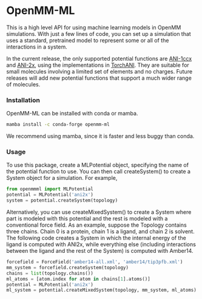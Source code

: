 # OpenMM-ML

This is a high level API for using machine learning models in OpenMM simulations.  With just a few lines of code, you
can set up a simulation that uses a standard, pretrained model to represent some or all of the interactions in a system.

In the current release, the only supported potential functions are [ANI-1ccx](https://www.nature.com/articles/s41467-019-10827-4)
and [ANI-2x](https://pubs.acs.org/doi/full/10.1021/acs.jctc.0c00121), using the implementations in [TorchANI](https://github.com/aiqm/torchani).  They are
suitable for small molecules involving a limited set of elements and no charges.  Future releases will add new potential
functions that support a much wider range of molecules.

### Installation

OpenMM-ML can be installed with conda or mamba.

```bash
mamba install -c conda-forge openmm-ml
```

We recommend using mamba, since it is faster and less buggy than conda.

### Usage

To use this package, create a MLPotential object, specifying the name of the potential function to use.  You can then
call createSystem() to create a System object  for a simulation.  For example,

```python
from openmmml import MLPotential
potential = MLPotential('ani2x')
system = potential.createSystem(topology)
```

Alternatively, you can use createMixedSystem() to create a System where part is modeled with this potential and the rest
is modeled with a conventional force field.  As an example, suppose the Topology contains three chains.  Chain 0 is a
protein, chain 1 is a ligand, and chain 2 is solvent.  The following code creates a System in which the internal energy
of the ligand is computed with ANI2x, while everything else (including interactions between the ligand and the rest of
the System) is computed with Amber14.

```python
forcefield = ForceField('amber14-all.xml', 'amber14/tip3pfb.xml')
mm_system = forcefield.createSystem(topology)
chains = list(topology.chains())
ml_atoms = [atom.index for atom in chains[1].atoms()]
potential = MLPotential('ani2x')
ml_system = potential.createMixedSystem(topology, mm_system, ml_atoms)
```
